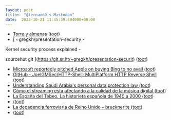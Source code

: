 ```yaml
---
layout: post
title:  "@fernand0's Mastodon"
date:  2023-10-21 11:45:39.494000+00:00
---
```

*  [Torre y almenas ](https://www.flickr.com/photos/fernand0/53266227412) ([toot](https://mastodon.social/@fernand0/111272836431248109))
*  [
~gregkh/presentation-security -

Kernel security process explained -

sourcehut git
 ](https://git.sr.ht/~gregkh/presentation-securit) ([toot](https://mastodon.social/@fernand0/111272721522583805))
*  [Microsoft reportedly pitched Apple on buying Bing to no avail ](https://www.theverge.com/2023/9/28/23895055/microsoft-apple-bing-sale-rumor-google-defaul) ([toot](https://mastodon.social/@fernand0/111272624938619614))
*  [GitHub - JoelGMSec/HTTP-Shell: MultiPlatform HTTP Reverse Shell ](https://github.com/JoelGMSec/HTTP-Shel) ([toot](https://mastodon.social/@fernand0/111272326408809938))
*  [Understanding Saudi Arabia's personal data protection law ](https://securityintelligence.com/articles/understanding-saudi-arabias-personal-data-protection-law) ([toot](https://mastodon.social/@fernand0/111272055393403691))
*  [Cómo el streaming esta afectando a la calidad de la música digital ](https://mangelesbroullon.wordpress.com/2023/10/04/como-el-streaming-esta-afectando-a-la-calidad-de-la-musica-digital) ([toot](https://mastodon.social/@fernand0/111271891154146517))
*  [La España del Tebeo. La historieta española de 1940 a 2000 ](https://fotografiasenmovimiento.wordpress.com/2023/10/07/la-espana-del-tebeo-la-historieta-espanola-de-1940-a-2000) ([toot](https://mastodon.social/@fernand0/111271785609709023))
*  [ ](https://mastodon.social/@pjorge) ([toot](https://mastodon.social/@fernand0/111268841137830366))
*  [La decadencia ferroviaria de Reino Unido – brucknerite ](https://brucknerite.net/2023/10/la-decadencia-ferroviaria-de-reino-unido.htm) ([toot](https://mastodon.social/@fernand0/111268675145307770))
*  [ ](https://mastodon.social/@pjorge) ([toot](https://mastodon.social/@fernand0/111268630561309813))
